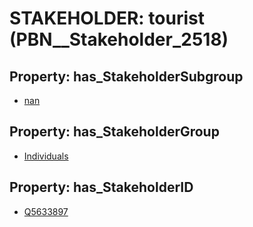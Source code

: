 # STAKEHOLDER: __tourist__ (PBN__Stakeholder_2518)

## Property: has_StakeholderSubgroup

* [nan](PBN__StakeholderSubgroup_7)

## Property: has_StakeholderGroup

* [Individuals](PBN__StakeholderGroup_9)

## Property: has_StakeholderID

* [Q5633897](Q5633897)

